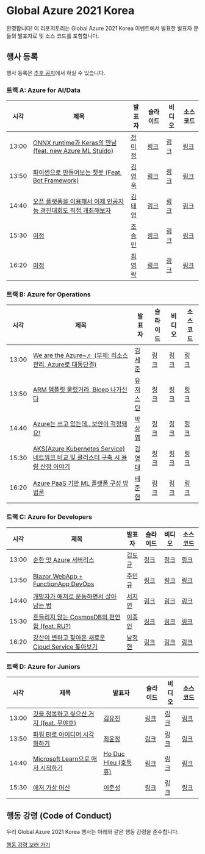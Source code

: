 # Global Azure 2021 Korea #

환영합니다! 이 리포지토리는 Global Azure 2021 Korea 이벤트에서 발표한 발표자 분들의 발표자료 및 소스 코드를 포함합니다.


## 행사 등록 ##

행사 등록은 [추후 공지](https://localhost/tbd)에서 하실 수 있습니다.


### 트랙 A: Azure for AI/Data ###

| 시각  | 제목 | 발표자 | 슬라이드 | 비디오 | 소스코드 |
|-------|------|--------|----------|--------|----------|
| 13:00 | [ONNX runtime과 Keras의 만남(feat. new Azure ML Stuido)][track a 1 topic] | [전미정][track a 1 speaker] | [링크][track a 1 slide] | [링크][track a 1 video] | [링크][track a 1 code] |
| 13:50 | [파이썬으로 만들어보는 챗봇 (Feat. Bot Framework)][track a 2 topic] | [김영욱][track a 2 speaker] | [링크][track a 2 slide] | [링크][track a 2 video] | [링크][track a 2 code] |
| 14:40 | [오픈 플랫폼을 이용해서 이제 인공지능 경진대회도 직접 개최해보자][track a 3 topic] | [김태영][track a 3 speaker] | [링크][track a 3 slide] | [링크][track a 3 video] | [링크][track a 3 code] |
| 15:30 | [미정][track a 4 topic] | [조승민][track a 4 speaker] | [링크][track a 4 slide] | [링크][track a 4 video] | [링크][track a 4 code] |
| 16:20 | [미정][track a 5 topic] | [최영락][track a 5 speaker] | [링크][track a 5 slide] | [링크][track a 5 video] | [링크][track a 5 code] |


### 트랙 B: Azure for Operations ###

| 시각  | 제목 | 발표자 | 슬라이드 | 비디오 | 소스코드 |
|-------|------|--------|----------|--------|----------|
| 13:00 | [We are the Azure~♬ (부제: 리소스 관리, Azure로 대동단결)][track b 1 topic] | [김세준][track b 1 speaker] | [링크][track b 1 slide] | [링크][track b 1 video] | [링크][track b 1 code] |
| 13:50 | [ARM 템플릿 물렀거라, Bicep 나가신다][track b 2 topic] | [유저스틴][track b 2 speaker] | [링크][track b 2 slide] | [링크][track b 2 video] | [링크][track b 2 code] |
| 14:40 | [Azure는 쓰고 있는데.. 보안이 걱정돼요!][track b 3 topic] | [박상엽][track b 3 speaker] | [링크][track b 3 slide] | [링크][track b 3 video] | [링크][track b 3 code] |
| 15:30 | [AKS(Azure Kubernetes Service) 네트워크 비교 및 클러스터 구축 시 용량 산정 이야기][track b 4 topic] | [김영대][track b 4 speaker] | [링크][track b 4 slide] | [링크][track b 4 video] | [링크][track b 4 code] |
| 16:20 | [Azure PaaS 기반 ML 플랫폼 구성 방법론][track b 5 topic] | [배준현][track b 5 speaker] | [링크][track b 5 slide] | [링크][track b 5 video] | [링크][track b 5 code] |


### 트랙 C: Azure for Developers ###

| 시각  | 제목 | 발표자 | 슬라이드 | 비디오 | 소스코드 |
|-------|------|--------|----------|--------|----------|
| 13:00 | [순한 맛 Azure 서버리스][track c 1 topic] | [김도균][track c 1 speaker] | [링크][track c 1 slide] | [링크][track c 1 video] | [링크][track c 1 code] |
| 13:50 | [Blazor WebApp + FunctionApp DevOps][track c 2 topic] | [주민규][track c 2 speaker] | [링크][track c 2 slide] | [링크][track c 2 video] | [링크][track c 2 code] |
| 14:40 | [개발자가 애저로 운동하면서 살아남는 법][track c 3 topic] | [서지연][track c 3 speaker] | [링크][track c 3 slide] | [링크][track c 3 video] | [링크][track c 3 code] |
| 15:30 | [흔들리지 않는 CosmosDB의 편안함 (feat. RU?)][track c 4 topic] | [이종인][track c 4 speaker] | [링크][track c 4 slide] | [링크][track c 4 video] | [링크][track c 4 code] |
| 16:20 | [강산이 변하고 찾아온 새로운 Cloud Service 톺아보기][track c 5 topic] | [남정현][track c 5 speaker] | [링크][track c 5 slide] | [링크][track c 5 video] | [링크][track c 5 code] |


### 트랙 D: Azure for Juniors ###

| 시각  | 제목 | 발표자 | 슬라이드 | 비디오 | 소스코드 |
|-------|------|--------|----------|--------|----------|
| 13:00 | [깃을 정복하고 싶으신 거지 (feat. 무야호)][track d 1 topic] | [김유진][track d 1 speaker] | [링크][track d 1 slide] | [링크][track d 1 video] | [링크][track d 1 code] |
| 13:50 | [파워 BI로 아이디어 시각화하기][track d 2 topic] | [최윤정][track d 2 speaker] | [링크][track d 2 slide] | [링크][track d 2 video] | [링크][track d 2 code] |
| 14:40 | [Microsoft Learn으로 애저 시작하기][track d 3 topic] | [Ho Duc Hieu (호둑휴)][track d 3 speaker] | [링크][track d 3 slide] | [링크][track d 3 video] | [링크][track d 3 code] |
| 15:30 | [애저 가상 머신][track d 4 topic] | [이준성][track d 4 speaker] | [링크][track d 4 slide] | [링크][track d 4 video] | [링크][track d 4 code] |


## 행동 강령 (Code of Conduct) ##

우리 Global Azure 2021 Korea 행사는 아래와 같은 행동 강령을 준수합니다.

[행동 강령 보러 가기](CODE-OF-CONDUCT.md)


[track a 1 speaker]: https://github.com/krazure/ga2021kr/issues/3
[track a 2 speaker]: https://github.com/krazure/ga2021kr/issues/15
[track a 3 speaker]: https://github.com/krazure/ga2021kr/issues/13
[track a 4 speaker]: https://github.com/krazure/ga2021kr/issues/2021
[track a 5 speaker]: https://github.com/krazure/ga2021kr/issues/2021
[track a 1 topic]: https://github.com/krazure/ga2021kr/issues/4
[track a 2 topic]: https://github.com/krazure/ga2021kr/issues/16
[track a 3 topic]: https://github.com/krazure/ga2021kr/issues/14
[track a 4 topic]: https://github.com/krazure/ga2021kr/issues/2021
[track a 5 topic]: https://github.com/krazure/ga2021kr/issues/2021
[track a 1 slide]: https://github.com/krazure/ga2021kr/blob/main/slides/track-a/slide-1.pdf
[track a 2 slide]: https://github.com/krazure/ga2021kr/blob/main/slides/track-a/slide-2.pdf
[track a 3 slide]: https://github.com/krazure/ga2021kr/blob/main/slides/track-a/slide-3.pdf
[track a 4 slide]: https://github.com/krazure/ga2021kr/blob/main/slides/track-a/slide-4.pdf
[track a 5 slide]: https://github.com/krazure/ga2021kr/blob/main/slides/track-a/slide-5.pdf
[track a 1 video]: https://www.youtube.com/watch?v=a-1
[track a 2 video]: https://www.youtube.com/watch?v=a-2
[track a 3 video]: https://www.youtube.com/watch?v=a-3
[track a 4 video]: https://www.youtube.com/watch?v=a-4
[track a 5 video]: https://www.youtube.com/watch?v=a-5
[track a 1 code]: https://github.com/krazure/code
[track a 2 code]: https://github.com/krazure/code
[track a 3 code]: https://github.com/krazure/code
[track a 4 code]: https://github.com/krazure/code
[track a 5 code]: https://github.com/krazure/code

[track b 1 speaker]: https://github.com/krazure/ga2021kr/issues/32
[track b 2 speaker]: https://github.com/krazure/ga2021kr/issues/1
[track b 3 speaker]: https://github.com/krazure/ga2021kr/issues/33
[track b 4 speaker]: https://github.com/krazure/ga2021kr/issues/28
[track b 5 speaker]: https://github.com/krazure/ga2021kr/issues/35
[track b 1 topic]: https://github.com/krazure/ga2021kr/issues/31
[track b 2 topic]: https://github.com/krazure/ga2021kr/issues/2
[track b 3 topic]: https://github.com/krazure/ga2021kr/issues/34
[track b 4 topic]: https://github.com/krazure/ga2021kr/issues/29
[track b 5 topic]: https://github.com/krazure/ga2021kr/issues/36
[track b 1 slide]: https://github.com/krazure/ga2021kr/blob/main/slides/track-a/slide-1.pdf
[track b 2 slide]: https://github.com/krazure/ga2021kr/blob/main/slides/track-a/slide-2.pdf
[track b 3 slide]: https://github.com/krazure/ga2021kr/blob/main/slides/track-a/slide-3.pdf
[track b 4 slide]: https://github.com/krazure/ga2021kr/blob/main/slides/track-a/slide-4.pdf
[track b 5 slide]: https://github.com/krazure/ga2021kr/blob/main/slides/track-a/slide-5.pdf
[track b 1 video]: https://www.youtube.com/watch?v=a-1
[track b 2 video]: https://www.youtube.com/watch?v=a-2
[track b 3 video]: https://www.youtube.com/watch?v=a-3
[track b 4 video]: https://www.youtube.com/watch?v=a-4
[track b 5 video]: https://www.youtube.com/watch?v=a-5
[track b 1 code]: https://github.com/krazure/code
[track b 2 code]: https://github.com/krazure/code
[track b 3 code]: https://github.com/krazure/code
[track b 4 code]: https://github.com/krazure/code
[track b 5 code]: https://github.com/krazure/code

[track c 1 speaker]: https://github.com/krazure/ga2021kr/issues/17
[track c 2 speaker]: https://github.com/krazure/ga2021kr/issues/19
[track c 3 speaker]: https://github.com/krazure/ga2021kr/issues/20
[track c 4 speaker]: https://github.com/krazure/ga2021kr/issues/21
[track c 5 speaker]: https://github.com/krazure/ga2021kr/issues/22
[track c 1 topic]: https://github.com/krazure/ga2021kr/issues/23
[track c 2 topic]: https://github.com/krazure/ga2021kr/issues/24
[track c 3 topic]: https://github.com/krazure/ga2021kr/issues/25
[track c 4 topic]: https://github.com/krazure/ga2021kr/issues/26
[track c 5 topic]: https://github.com/krazure/ga2021kr/issues/27
[track c 1 slide]: https://github.com/krazure/ga2021kr/blob/main/slides/track-a/slide-1.pdf
[track c 2 slide]: https://github.com/krazure/ga2021kr/blob/main/slides/track-a/slide-2.pdf
[track c 3 slide]: https://github.com/krazure/ga2021kr/blob/main/slides/track-a/slide-3.pdf
[track c 4 slide]: https://github.com/krazure/ga2021kr/blob/main/slides/track-a/slide-4.pdf
[track c 5 slide]: https://github.com/krazure/ga2021kr/blob/main/slides/track-a/slide-5.pdf
[track c 1 video]: https://www.youtube.com/watch?v=a-1
[track c 2 video]: https://www.youtube.com/watch?v=a-2
[track c 3 video]: https://www.youtube.com/watch?v=a-3
[track c 4 video]: https://www.youtube.com/watch?v=a-4
[track c 5 video]: https://www.youtube.com/watch?v=a-5
[track c 1 code]: https://github.com/krazure/code
[track c 2 code]: https://github.com/krazure/code
[track c 3 code]: https://github.com/krazure/code
[track c 4 code]: https://github.com/krazure/code
[track c 5 code]: https://github.com/krazure/code

[track d 1 speaker]: https://github.com/krazure/ga2021kr/issues/5
[track d 2 speaker]: https://github.com/krazure/ga2021kr/issues/6
[track d 3 speaker]: https://github.com/krazure/ga2021kr/issues/8
[track d 4 speaker]: https://github.com/krazure/ga2021kr/issues/7
[track d 1 topic]: https://github.com/krazure/ga2021kr/issues/9
[track d 2 topic]: https://github.com/krazure/ga2021kr/issues/10
[track d 3 topic]: https://github.com/krazure/ga2021kr/issues/12
[track d 4 topic]: https://github.com/krazure/ga2021kr/issues/11
[track d 1 slide]: https://github.com/krazure/ga2021kr/blob/main/slides/track-a/slide-1.pdf
[track d 2 slide]: https://github.com/krazure/ga2021kr/blob/main/slides/track-a/slide-2.pdf
[track d 3 slide]: https://github.com/krazure/ga2021kr/blob/main/slides/track-a/slide-3.pdf
[track d 4 slide]: https://github.com/krazure/ga2021kr/blob/main/slides/track-a/slide-4.pdf
[track d 1 video]: https://www.youtube.com/watch?v=a-1
[track d 2 video]: https://www.youtube.com/watch?v=a-2
[track d 3 video]: https://www.youtube.com/watch?v=a-3
[track d 4 video]: https://www.youtube.com/watch?v=a-4
[track d 1 code]: https://github.com/krazure/code
[track d 2 code]: https://github.com/krazure/code
[track d 3 code]: https://github.com/krazure/code
[track d 4 code]: https://github.com/krazure/code
